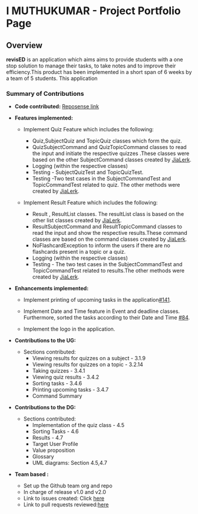 # I MUTHUKUMAR - Project Portfolio Page

## Overview
**revisED** is an application which aims aims to provide students with a one stop solution to manage their tasks, to take  notes and to improve their efficiency.This product has been implemented in a short span of 6 weeks by a team of 5 students. This application


### Summary of Contributions
* **Code contributed:** [Reposense link](https://nus-cs2113-ay2021s1.github.io/tp-dashboard/#breakdown=true&search=syncode98)
* **Features implemented:** 
    * Implement Quiz Feature which includes the following:
         - Quiz,SubjectQuiz and TopicQuiz classes which form the quiz.
         - QuizSubjectCommand and QuizTopicCommand classes to read the input and initiate the respective quizzes .These 
         classes were based on the other SubjectCommand classes created by [JiaLerk](https://github.com/jialerk).
         - Logging (within the respective classes) 
         - Testing - SubjectQuizTest and TopicQuizTest.
         - Testing -Two test cases in the SubjectCommandTest and  TopicCommandTest related to quiz. The other methods were created by [JiaLerk](https://github.com/jialerk).
    
    * Implement Result Feature which includes the following:
        - Result , ResultList classes. The resultList class is based on the other list classes created by [JiaLerk](https://github.com/jialerk). 
        - ResultSubjectCommand and ResultTopicCommand classes to read the input and show the respective results.These command classes are based on the command classes created by [JiaLerk](https://github.com/jialerk).    
        - NoFlashcardException to inform the users if there are no flashcards present in a topic or a quiz.
        - Logging (within the respective classes)
        - Testing -  The two test cases in the SubjectCommandTest and TopicCommandTest related to results.The other methods were created by [JiaLerk](https://github.com/jialerk).
        
* **Enhancements implemented:**        
    * Implement printing of upcoming tasks in the application[#141](https://github.com/AY2021S1-CS2113T-W13-1/tp/pull/141).
 
    * Implement Date and Time feature in Event and deadline classes. Furthermore, sorted the tasks according to their Date and Time [#84](https://github.com/AY2021S1-CS2113T-W13-1/tp/pull/84).
 
    * Implement the logo in the application.
 
* **Contributions to the UG:** 
    * Sections contributed: 
        - Viewing results for quizzes on a subject - 3.1.9
        - Viewing results for quizzes on a topic - 3.2.14
        - Taking quizzes - 3.4.1
        - Viewing quiz results - 3.4.2
        - Sorting tasks - 3.4.6
        - Printing upcoming tasks - 3.4.7
        - Command Summary

* **Contributions to the DG:** 
    * Sections contributed: 
        - Implementation of the quiz class - 4.5
        - Sorting Tasks - 4.6
        - Results - 4.7
        - Target User Profile
        - Value proposition
        - Glossary
        - UML diagrams: Section 4.5,4.7 
 
* **Team based :** 
    - Set up the Github team org and repo <br>
    - In charge of release v1.0 and v2.0 <br>
    - Link to issues created: Click [here](https://github.com/AY2021S1-CS2113T-W13-1/tp/issues/created_by/syncode98)
    - Link to pull requests reviewed:[here](https://github.com/AY2021S1-CS2113T-W13-1/tp/pulls?q=is%3Apr+reviewed-by%3Asyncode98
)